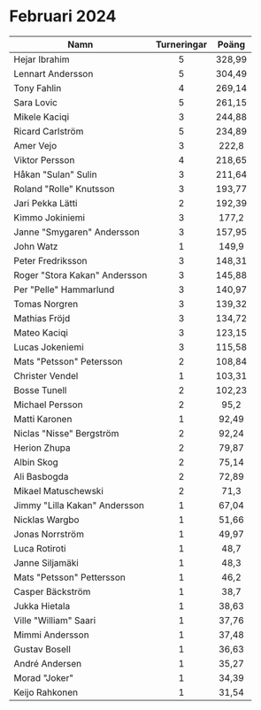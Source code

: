 # Februari 2024

Namn|Turneringar|Poäng
----|:---------:|:---:
Hejar Ibrahim|5|328,99
Lennart Andersson|5|304,49
Tony Fahlin|4|269,14
Sara Lovic|5|261,15
Mikele Kaciqi|3|244,88
Ricard Carlström|5|234,89
Amer Vejo|3|222,8
Viktor Persson|4|218,65
Håkan "Sulan" Sulin|3|211,64
Roland "Rolle" Knutsson|3|193,77
Jari Pekka Lätti|2|192,39
Kimmo Jokiniemi|3|177,2
Janne "Smygaren" Andersson|3|157,95
John Watz|1|149,9
Peter Fredriksson|3|148,31
Roger "Stora Kakan" Andersson|3|145,88
Per "Pelle" Hammarlund|3|140,97
Tomas Norgren|3|139,32
Mathias Fröjd|3|134,72
Mateo Kaciqi|3|123,15
Lucas Jokeniemi|3|115,58
Mats "Petsson" Petersson|2|108,84
Christer Vendel|1|103,31
Bosse Tunell|2|102,23
Michael Persson|2|95,2
Matti Karonen|1|92,49
Niclas "Nisse" Bergström|2|92,24
Herion Zhupa|2|79,87
Albin Skog|2|75,14
Ali Basbogda|2|72,89
Mikael Matuschewski|2|71,3
Jimmy "Lilla Kakan" Andersson|1|67,04
Nicklas Wargbo|1|51,66
Jonas Norrström|1|49,97
Luca Rotiroti|1|48,7
Janne Siljamäki|1|48,3
Mats "Petsson" Pettersson|1|46,2
Casper Bäckström|1|38,7
Jukka Hietala|1|38,63
Ville "William" Saari|1|37,76
Mimmi Andersson|1|37,48
Gustav Bosell|1|36,63
André Andersen|1|35,27
Morad "Joker"|1|34,39
Keijo Rahkonen|1|31,54